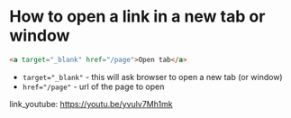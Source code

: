 # How to open a link in a new tab or window

```html
<a target="_blank" href="/page">Open tab</a>
```

- `target="_blank"` - this will ask browser to open a new tab (or window)
- `href="/page"` - url of the page to open


link_youtube: https://youtu.be/yvulv7Mh1mk
